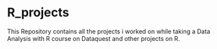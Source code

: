 # R_projects
This Repository contains all the projects i worked on while taking a Data Analysis with R course on Dataquest and other projects on R.
